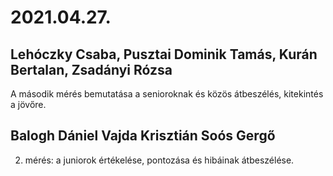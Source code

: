 # 2021.04.27.
## Lehóczky Csaba, Pusztai Dominik Tamás, Kurán Bertalan, Zsadányi Rózsa
A második mérés bemutatása a senioroknak és közös átbeszélés, kitekintés a jövőre.
## Balogh Dániel Vajda Krisztián Soós Gergő
2. mérés: a juniorok értékelése, pontozása és hibáinak átbeszélése.
